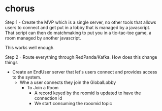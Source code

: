 # chorus

Step 1 - Create the MVP which is a single server, no other tools that allows users to connect and get put in a lobby that is managed by a  javascript.  That script can then do matchmaking to put you in a tic-tac-toe game, a room managed by another javascript.

This works well enough.

Step 2 - Route everything through RedPanda/Kafka.  How does this change things

- Create an EndUser server that let's users connect and provides access to the system.
    - Whe a user connects they join the GlobalLobby 
        - To Join a Room
            - A record keyed by the roomid is updated to have the connection id
            - We start consuming the rooomid topic 

            